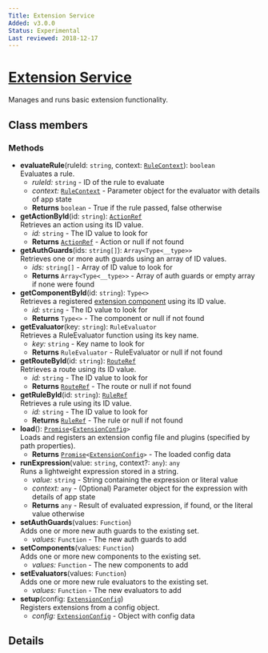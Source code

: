 ```yaml
---
Title: Extension Service
Added: v3.0.0
Status: Experimental
Last reviewed: 2018-12-17
---
```


# [Extension Service](../../lib/extensions/src/lib/services/extension.service.ts "Defined in extension.service.ts")

Manages and runs basic extension functionality.

## Class members

### Methods

-   **evaluateRule**(ruleId: `string`, context: [`RuleContext`](../../lib/extensions/src/lib/config/rule.extensions.ts)): `boolean`<br/>
    Evaluates a rule.
    -   _ruleId:_ `string`  - ID of the rule to evaluate
    -   _context:_ [`RuleContext`](../../lib/extensions/src/lib/config/rule.extensions.ts)  - Parameter object for the evaluator with details of app state
    -   **Returns** `boolean` - True if the rule passed, false otherwise
-   **getActionById**(id: `string`): [`ActionRef`](../../lib/extensions/src/lib/config/action.extensions.ts)<br/>
    Retrieves an action using its ID value.
    -   _id:_ `string`  - The ID value to look for
    -   **Returns** [`ActionRef`](../../lib/extensions/src/lib/config/action.extensions.ts) - Action or null if not found
-   **getAuthGuards**(ids: `string[]`): `Array<Type<__type>>`<br/>
    Retrieves one or more auth guards using an array of ID values.
    -   _ids:_ `string[]`  - Array of ID value to look for
    -   **Returns** `Array<Type<__type>>` - Array of auth guards or empty array if none were found
-   **getComponentById**(id: `string`): `Type<>`<br/>
    Retrieves a registered [extension component](../../lib/extensions/src/lib/services/component-register.service.ts) using its ID value.
    -   _id:_ `string`  - The ID value to look for
    -   **Returns** `Type<>` - The component or null if not found
-   **getEvaluator**(key: `string`): `RuleEvaluator`<br/>
    Retrieves a RuleEvaluator function using its key name.
    -   _key:_ `string`  - Key name to look for
    -   **Returns** `RuleEvaluator` - RuleEvaluator or null if not found
-   **getRouteById**(id: `string`): [`RouteRef`](../../lib/extensions/src/lib/config/routing.extensions.ts)<br/>
    Retrieves a route using its ID value.
    -   _id:_ `string`  - The ID value to look for
    -   **Returns** [`RouteRef`](../../lib/extensions/src/lib/config/routing.extensions.ts) - The route or null if not found
-   **getRuleById**(id: `string`): [`RuleRef`](../../lib/extensions/src/lib/config/rule.extensions.ts)<br/>
    Retrieves a rule using its ID value.
    -   _id:_ `string`  - The ID value to look for
    -   **Returns** [`RuleRef`](../../lib/extensions/src/lib/config/rule.extensions.ts) - The rule or null if not found
-   **load**(): [`Promise`](https://developer.mozilla.org/en-US/docs/Web/JavaScript/Guide/Using_promises)`<`[`ExtensionConfig`](../../lib/extensions/src/lib/config/extension.config.ts)`>`<br/>
    Loads and registers an extension config file and plugins (specified by path properties).
    -   **Returns** [`Promise`](https://developer.mozilla.org/en-US/docs/Web/JavaScript/Guide/Using_promises)`<`[`ExtensionConfig`](../../lib/extensions/src/lib/config/extension.config.ts)`>` - The loaded config data
-   **runExpression**(value: `string`, context?: `any`): `any`<br/>
    Runs a lightweight expression stored in a string.
    -   _value:_ `string`  - String containing the expression or literal value
    -   _context:_ `any`  - (Optional) Parameter object for the expression with details of app state
    -   **Returns** `any` - Result of evaluated expression, if found, or the literal value otherwise
-   **setAuthGuards**(values: `Function`)<br/>
    Adds one or more new auth guards to the existing set.
    -   _values:_ `Function`  - The new auth guards to add
-   **setComponents**(values: `Function`)<br/>
    Adds one or more new components to the existing set.
    -   _values:_ `Function`  - The new components to add
-   **setEvaluators**(values: `Function`)<br/>
    Adds one or more new rule evaluators to the existing set.
    -   _values:_ `Function`  - The new evaluators to add
-   **setup**(config: [`ExtensionConfig`](../../lib/extensions/src/lib/config/extension.config.ts))<br/>
    Registers extensions from a config object.
    -   _config:_ [`ExtensionConfig`](../../lib/extensions/src/lib/config/extension.config.ts)  - Object with config data

## Details

